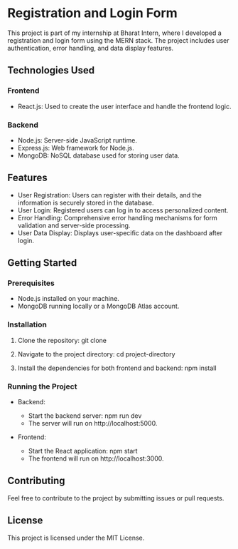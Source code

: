 # Registration and Login Form

This project is part of my internship at Bharat Intern, where I developed a registration and login form using the MERN stack. The project includes user authentication, error handling, and data display features.

## Technologies Used

### Frontend
- React.js: Used to create the user interface and handle the frontend logic.

### Backend
- Node.js: Server-side JavaScript runtime.
- Express.js: Web framework for Node.js.
- MongoDB: NoSQL database used for storing user data.

## Features

- User Registration: Users can register with their details, and the information is securely stored in the database.
- User Login: Registered users can log in to access personalized content.
- Error Handling: Comprehensive error handling mechanisms for form validation and server-side processing.
- User Data Display: Displays user-specific data on the dashboard after login.

## Getting Started

### Prerequisites
- Node.js installed on your machine.
- MongoDB running locally or a MongoDB Atlas account.

### Installation

1. Clone the repository:
   git clone <repository-url>

2. Navigate to the project directory:
   cd project-directory

3. Install the dependencies for both frontend and backend:
   npm install

### Running the Project

- Backend: 
  - Start the backend server:
    npm run dev
  - The server will run on http://localhost:5000.

- Frontend:
  - Start the React application:
    npm start
  - The frontend will run on http://localhost:3000.

## Contributing

Feel free to contribute to the project by submitting issues or pull requests.

## License

This project is licensed under the MIT License.
